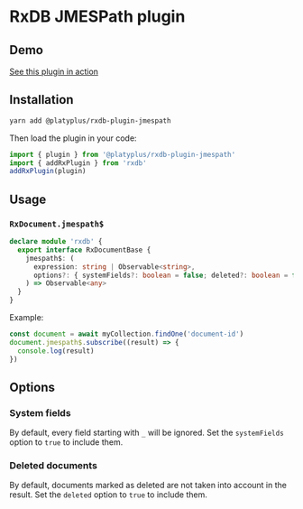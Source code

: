 # RxDB JMESPath plugin

## Demo

[See this plugin in action](https://rxdb-jmespath-demo.netlify.app/)

## Installation

```bash
yarn add @platyplus/rxdb-plugin-jmespath
```

Then load the plugin in your code:

```js
import { plugin } from '@platyplus/rxdb-plugin-jmespath'
import { addRxPlugin } from 'rxdb'
addRxPlugin(plugin)
```

## Usage

### `RxDocument.jmespath$`

```typescript
declare module 'rxdb' {
  export interface RxDocumentBase {
    jmespath$: (
      expression: string | Observable<string>,
      options?: { systemFields?: boolean = false; deleted?: boolean = false }
    ) => Observable<any>
  }
}
```

Example:

```typescript
const document = await myCollection.findOne('document-id')
document.jmespath$.subscribe((result) => {
  console.log(result)
})
```

## Options

### System fields

By default, every field starting with `_` will be ignored. Set the `systemFields` option to `true` to include them.

### Deleted documents

By default, documents marked as deleted are not taken into account in the result. Set the `deleted` option to `true` to include them.
